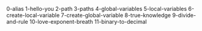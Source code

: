 0-alias
1-hello-you
2-path
3-paths
4-global-variables
5-local-variables
6-create-local-variable
7-create-global-variable
8-true-knowledge
9-divide-and-rule
10-love-exponent-breath
11-binary-to-decimal
